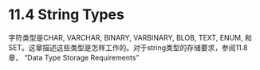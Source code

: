 # 11.4 String Types

字符类型是CHAR, VARCHAR, BINARY, VARBINARY, BLOB, TEXT, ENUM, 和SET。这章描述这些类型是怎样工作的。对于string类型的存储要求，参阅11.8章， “Data Type Storage Requirements”





